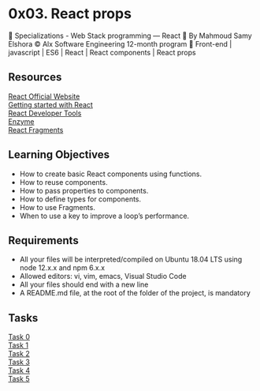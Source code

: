 # 0x03. React props

📂 Specializations - Web Stack programming ― React
👤 By Mahmoud Samy Elshora
©️ Alx Software Engineering 12-month program
🔖 Front-end | javascript | ES6 | React | React components | React props

## Resources

[React Official Website](https://react.dev/)  
[Getting started with React](https://www.taniarascia.com/getting-started-with-react/)  
[React Developer Tools](https://chromewebstore.google.com/detail/react-developer-tools/fmkadmapgofadopljbjfkapdkoienihi)  
[Enzyme](https://enzymejs.github.io/enzyme/docs/api/shallow.html)  
[React Fragments](https://react.dev/reference/react/Fragment)  
  
## Learning Objectives

- How to create basic React components using functions.
- How to reuse components.
- How to pass properties to components.
- How to define types for components.
- How to use Fragments.
- When to use a key to improve a loop’s performance.

## Requirements

- All your files will be interpreted/compiled on Ubuntu 18.04 LTS using node 12.x.x and npm 6.x.x
- Allowed editors: vi, vim, emacs, Visual Studio Code
- All your files should end with a new line
- A README.md file, at the root of the folder of the project, is mandatory

## Tasks
[Task 0](https://github.com/Mahmoud-Samy-Creator/alx-react/tree/main/0x02-react_props/task_0/dashboard)  
[Task 1](https://github.com/Mahmoud-Samy-Creator/alx-react/tree/main/0x02-react_props/task_1)  
[Task 2](https://github.com/Mahmoud-Samy-Creator/alx-react/tree/main/0x02-react_props/task_2/dashboard)  
[Task 3](https://github.com/Mahmoud-Samy-Creator/alx-react/tree/main/0x02-react_props/task_3)  
[Task 4](https://github.com/Mahmoud-Samy-Creator/alx-react/tree/main/0x02-react_props/task_4/dashboard)  
[Task 5](https://github.com/Mahmoud-Samy-Creator/alx-react/tree/main/0x02-react_props/task_5/dashboard)  
